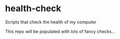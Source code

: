 # health-check
Scripts that check the health of my computer

This repo will be populated with lots of fancy checks...

